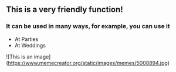 ## This is a very friendly function!
### It can be used in many ways, for example, you can use it 
- At Parties
- At Weddings

![This is an image] (https://www.memecreator.org/static/images/memes/5008894.jpg)

